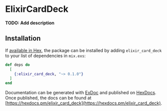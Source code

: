 # ElixirCardDeck

**TODO: Add description**

## Installation

If [available in Hex](https://hex.pm/docs/publish), the package can be installed
by adding `elixir_card_deck` to your list of dependencies in `mix.exs`:

```elixir
def deps do
  [
    {:elixir_card_deck, "~> 0.1.0"}
  ]
end
```

Documentation can be generated with [ExDoc](https://github.com/elixir-lang/ex_doc)
and published on [HexDocs](https://hexdocs.pm). Once published, the docs can
be found at [https://hexdocs.pm/elixir_card_deck](https://hexdocs.pm/elixir_card_deck).

